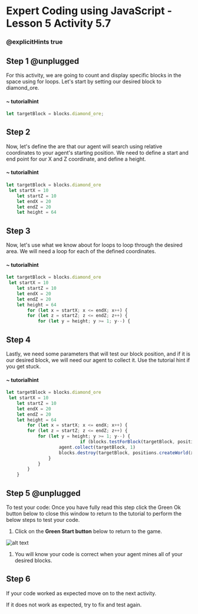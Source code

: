 # Expert Coding using JavaScript - Lesson 5 Activity 5.7
### @explicitHints true

  

## Step 1 @unplugged

For this activity, we are going to count and display specific blocks in the space using for loops. Let's start by setting our desired block to diamond_ore.

#### ~ tutorialhint

```javascript
let targetBlock = blocks.diamond_ore;
```



## Step 2

Now, let's define the are that our agent will search using relative coordinates to your agent's starting position. We need to define a start and end point for our X and Z coordinate, and define a height.

#### ~ tutorialhint

```javascript
let targetBlock = blocks.diamond_ore
 let startX = 10
    let startZ = 10 
    let endX = 20  
    let endZ = 20  
    let height = 64
```

## Step 3

Now, let's use what we know about for loops to loop through the desired area. We will need a loop for each of the defined coordinates.

#### ~ tutorialhint

```javascript
let targetBlock = blocks.diamond_ore
 let startX = 10
    let startZ = 10 
    let endX = 20  
    let endZ = 20  
    let height = 64
        for (let x = startX; x <= endX; x++) {
        for (let z = startZ; z <= endZ; z++) {
            for (let y = height; y >= 1; y--) {

```

## Step 4

Lastly, we need some parameters that will test our block position, and if it is our desired block, we will need our agent to collect it. Use the tutorial hint if you get stuck.


#### ~ tutorialhint

```javascript
let targetBlock = blocks.diamond_ore
 let startX = 10
    let startZ = 10 
    let endX = 20  
    let endZ = 20  
    let height = 64
        for (let x = startX; x <= endX; x++) {
        for (let z = startZ; z <= endZ; z++) {
            for (let y = height; y >= 1; y--) {
                            if (blocks.testForBlock(targetBlock, positions.createWorld(x, y, z))) {
                    agent.collect(targetBlock, 1)
                    blocks.destroy(targetBlock, positions.createWorld(x, y, z))
                }
            }
        }
    }


```


## Step 5 @unplugged

To test your code:
Once you have fully read this step click the Green Ok button below to close this window to return to the tutorial to perform the below steps to test your code.

1. Click on the **Green Start button** below to return to the game.

  

![alt text](https://expertjs.codingcredentials.com/Lesson1/1.1/1.JPG?raw=true  "Start")

  

1. You will know your code is correct when your agent mines all of your desired blocks. 

  
  
  

## Step 6

If your code worked as expected move on to the next activity.

  

If it does not work as expected, try to fix and test again.
